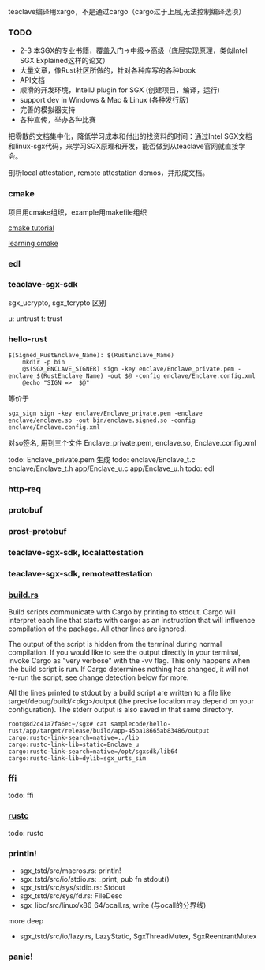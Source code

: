 
teaclave编译用xargo，不是通过cargo（cargo过于上层,无法控制编译选项）

### TODO

- 2-3 本SGX的专业书籍，覆盖入门->中级->高级（底层实现原理，类似Intel SGX Explained这样的论文）
- 大量文章，像Rust社区所做的，针对各种库写的各种book
- API文档
- 顺滑的开发环境，IntellJ plugin for SGX (创建项目，编译，运行)
- support dev in Windows & Mac & Linux (各种发行版)
- 完善的模拟器支持
- 各种宣传，举办各种比赛

把零散的文档集中化，降低学习成本和付出的找资料的时间：通过Intel SGX文档和linux-sgx代码，来学习SGX原理和开发，能否做到从teaclave官网就直接学会。

剖析local attestation, remote attestation demos，并形成文档。

### cmake

项目用cmake组织，example用makefile组织

[cmake tutorial](https://cmake.org/cmake/help/latest/guide/tutorial/index.html)

[learning cmake](https://github.com/Akagi201/learning-cmake/)

### edl



### teaclave-sgx-sdk

sgx_ucrypto, sgx_tcrypto 区别

u: untrust
t: trust

### hello-rust

```make
$(Signed_RustEnclave_Name): $(RustEnclave_Name)
	mkdir -p bin
	@$(SGX_ENCLAVE_SIGNER) sign -key enclave/Enclave_private.pem -enclave $(RustEnclave_Name) -out $@ -config enclave/Enclave.config.xml
	@echo "SIGN =>  $@"
```
等价于

```shell
sgx_sign sign -key enclave/Enclave_private.pem -enclave enclave/enclave.so -out bin/enclave.signed.so -config enclave/Enclave.config.xml
```

对so签名, 用到三个文件 Enclave_private.pem, enclave.so, Enclave.config.xml

todo: Enclave_private.pem 生成
todo: enclave/Enclave_t.c enclave/Enclave_t.h app/Enclave_u.c app/Enclave_u.h
todo: edl


### http-req

### protobuf

### prost-protobuf

### teaclave-sgx-sdk, localattestation

### teaclave-sgx-sdk, remoteattestation


### [build.rs](https://doc.rust-lang.org/cargo/reference/build-scripts.html)

Build scripts communicate with Cargo by printing to stdout. Cargo will interpret each line that starts with cargo: as an instruction that will influence compilation of the package. All other lines are ignored.

The output of the script is hidden from the terminal during normal compilation. If you would like to see the output directly in your terminal, invoke Cargo as "very verbose" with the -vv flag. This only happens when the build script is run. If Cargo determines nothing has changed, it will not re-run the script, see change detection below for more.

All the lines printed to stdout by a build script are written to a file like target/debug/build/&lt;pkg&gt;/output (the precise location may depend on your configuration). The stderr output is also saved in that same directory.


```shell
root@8d2c41a7fa6e:~/sgx# cat samplecode/hello-rust/app/target/release/build/app-45ba18665ab83486/output
cargo:rustc-link-search=native=../lib
cargo:rustc-link-lib=static=Enclave_u
cargo:rustc-link-search=native=/opt/sgxsdk/lib64
cargo:rustc-link-lib=dylib=sgx_urts_sim
```

### [ffi](https://doc.rust-lang.org/nomicon/ffi.html)

todo: ffi

### [rustc](https://doc.rust-lang.org/rustc/what-is-rustc.html)

todo: rustc


### println!

- sgx_tstd/src/macros.rs: println!
- sgx_tstd/src/io/stdio.rs: _print, pub fn stdout()
- sgx_tstd/src/sys/stdio.rs: Stdout
- sgx_tstd/src/sys/fd.rs: FileDesc
- sgx_libc/src/linux/x86_64/ocall.rs, write (与ocall的分界线)

more deep

- sgx_tstd/src/io/lazy.rs, LazyStatic, SgxThreadMutex, SgxReentrantMutex

### panic!